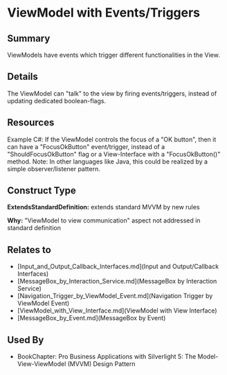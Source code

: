 # ViewModel with Events/Triggers

## Summary
ViewModels have events which trigger different functionalities in the View.

## Details
The ViewModel can "talk" to the view by firing events/triggers, instead of updating dedicated boolean-flags.

## Resources
Example C#:
If the ViewModel controls the focus of a "OK button", then it can have a "FocusOkButton" event/trigger, instead of a "ShouldFocusOkButton" flag or a View-Interface with a "FocusOkButton()" method.
Note: In other languages like Java, this could be realized by a simple observer/listener pattern.


## Construct Type

**ExtendsStandardDefinition:** extends standard MVVM by new rules

**Why:** "ViewModel to view communication" aspect not addressed in standard definition



## Relates to

* [Input_and_Output_Callback_Interfaces.md](Input and Output/Callback Interfaces)
* [MessageBox_by_Interaction_Service.md](MessageBox by Interaction Service)
* [Navigation_Trigger_by_ViewModel_Event.md](Navigation Trigger by ViewModel Event)
* [ViewModel_with_View_Interface.md](ViewModel with View Interface)
* [MessageBox_by_Event.md](MessageBox by Event)

## Used By
* BookChapter: Pro Business Applications with Silverlight 5: The Model-View-ViewModel (MVVM) Design Pattern

